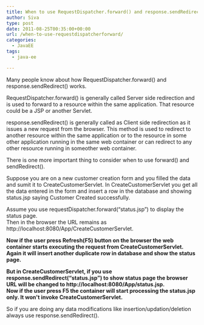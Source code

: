 ```yaml
---
title: When to use RequestDispatcher.forward() and response.sendRedirect()?
author: Siva
type: post
date: 2011-08-25T00:35:00+00:00
url: /when-to-use-requestdispatcherforward/
categories:
  - JavaEE
tags:
  - java-ee

---
```

Many people know about how RequestDispatcher.forward() and response.sendRedirect() works.

RequestDispatcher.forward() is generally called Server side redirection and is used to forward to a resource within the same application. That resource could be a JSP or another Servlet.

response.sendRedirect() is generally called as Client side redirection as it issues a new request from the browser. This method is used to redirect to another resource within the same application or to the resource in some other application running in the same web container or can redirect to any other resource running in someother web container.

There is one more important thing to consider when to use forward() and sendRedirect().

Suppose you are on a new customer creation form and you filled the data and sumit it to CreateCustomerServlet. In CreateCustomerServlet you get all the data entered in the form and insert a row in the database and showing status.jsp saying Customer Created successfully.

Assume you use requestDispatcher.forward(&#8220;status.jsp&#8221;) to display the status page.  
Then in the browser the URL remains as http://localhost:8080/App/CreateCustomerServlet.

**Now if the user press Refresh(F5) button on the browser the web container starts executing the request from CreateCustomerServlet. Again it will insert another duplicate row in database and show the status page.**

**But in CreateCustomerServlet, if you use response.sendRedirect(&#8220;status.jsp&#8221;) to show status page the browser URL will be changed to http://localhost:8080/App/status.jsp.  
Now if the user press F5 the container will start processing the status.jsp only. It won't invoke CreateCustomerServlet.**

So if you are doing any data modifications like insertion/updation/deletion always use response.sendRedirect().
